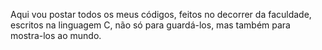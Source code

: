 
Aqui vou postar todos os meus códigos, feitos no decorrer da faculdade, escritos na linguagem C, não só para guardá-los, mas também para mostra-los ao mundo.
